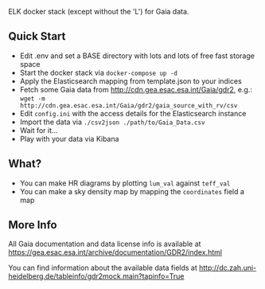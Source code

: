 ELK docker stack (except without the 'L') for Gaia data.

## Quick Start

* Edit .env and set a BASE directory with lots and lots of free fast storage space
* Start the docker stack via `docker-compose up -d`
* Apply the Elasticsearch mapping from template.json to your indices
* Fetch some Gaia data from http://cdn.gea.esac.esa.int/Gaia/gdr2, e.g.:
  `wget -m http://cdn.gea.esac.esa.int/Gaia/gdr2/gaia_source_with_rv/csv`
* Edit `config.ini` with the access details for the Elasticsearch instance
* Import the data via `./csv2json ./path/to/Gaia_Data.csv`
* Wait for it...
* Play with your data via Kibana

## What?

* You can make HR diagrams by plotting `lum_val` against `teff_val`
* You can make a sky density map by mapping the `coordinates` field a map

## More Info

All Gaia documentation and data license info is available at https://gea.esac.esa.int/archive/documentation/GDR2/index.html

You can find information about the available data fields at http://dc.zah.uni-heidelberg.de/tableinfo/gdr2mock.main?tapinfo=True
